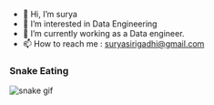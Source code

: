 - 👋 Hi, I’m surya
- 👀 I’m interested in Data Engineering
- 🌱 I’m currently working as a Data engineer.
- 📫 How to reach me : suryasirigadhi@gmail.com 

<!---
surya1527/surya1527 is a ✨ special ✨ repository because its `README.md` (this file) appears on your GitHub profile.
You can click the Preview link to take a look at your changes.
--->

### Snake Eating ######

![snake gif](https://github.com/surya1527/surya1527/blob/output/github-contribution-grid-snake.gif)


